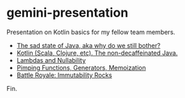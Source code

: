 # gemini-presentation

Presentation on Kotlin basics for my fellow team members.

* [The sad state of Java, aka why do we still bother?](src/main/java/s01)
* [Kotlin (Scala, Clojure, etc). The non-decaffeinated Java.](src/main/kotlin/s01)
* [Lambdas and Nullability](src//main/src/kotlin/s02)
* [Pimping Functions, Generators, Memoization](src/main/kotlin/s03)
* [Battle Royale: Immutability Rocks](src//main/kotlin/s04)

Fin.